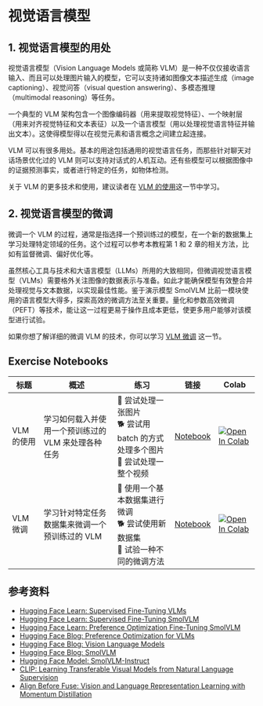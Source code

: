 # 视觉语言模型

## 1. 视觉语言模型的用处

视觉语言模型（Vision Language Models 或简称 VLM）是一种不仅仅接收语言输入、而且可以处理图片输入的模型，它可以支持诸如图像文本描述生成（image captioning）、视觉问答（visual question answering）、多模态推理（multimodal reasoning）等任务。

一个典型的 VLM 架构包含一个图像编码器（用来提取视觉特征）、一个映射层（用来对齐视觉特征和文本表征）以及一个语言模型（用以处理视觉语言特征并输出文本）。这使得模型得以在视觉元素和语言概念之间建立起连接。

VLM 可以有很多用处。基本的用途包括通用的视觉语言任务，而那些针对聊天对话场景优化过的 VLM 则可以支持对话式的人机互动。还有些模型可以根据图像中的证据预测事实，或者进行特定的任务，如物体检测。

关于 VLM 的更多技术和使用，建议读者在 [VLM 的使用](./vlm_usage_cn.md)这一节中学习。

## 2. 视觉语言模型的微调

微调一个 VLM 的过程，通常是指选择一个预训练过的模型，在一个新的数据集上学习处理特定领域的任务。这个过程可以参考本教程第 1 和 2 章的相关方法，比如有监督微调、偏好优化等。

虽然核心工具与技术和大语言模型（LLMs）所用的大致相同，但微调视觉语言模型（VLMs）需要格外关注图像的数据表示与准备。如此才能确保模型有效整合并处理视觉与文本数据，以实现最佳性能。鉴于演示模型 SmolVLM 比前一模块使用的语言模型大得多，探索高效的微调方法至关重要。量化和参数高效微调（PEFT）等技术，能让这一过程更易于操作且成本更低，使更多用户能够对该模型进行试验。

如果你想了解详细的微调 VLM 的技术，你可以学习 [VLM 微调](./vlm_finetuning_cn.md) 这一节。  


## Exercise Notebooks  


| 标题 | 概述 | 练习 | 链接 | Colab |
|-------|-------------|----------|------|-------|
| VLM 的使用 | 学习如何载入并使用一个预训练过的 VLM 来处理各种任务 | 🐢 尝试处理一张图片 <br>🐕 尝试用 batch 的方式处理多个图片 <br>🦁 尝试处理一整个视频 | [Notebook](./notebooks/vlm_usage_sample_cn.ipynb) | <a target="_blank" href="https://colab.research.google.com/github/huggingface/smol-course/blob/main/5_vision_language_models/notebooks/vlm_usage_sample.ipynb"><img src="https://colab.research.google.com/assets/colab-badge.svg" alt="Open In Colab"/></a> |
| VLM 微调 | 学习针对特定任务数据集来微调一个预训练过的 VLM | 🐢 使用一个基本数据集进行微调<br>🐕 尝试使用新数据集 <br>🦁 试验一种不同的微调方法 | [Notebook](./notebooks/vlm_sft_sample_cn.ipynb)| <a target="_blank" href="https://colab.research.google.com/github/huggingface/smol-course/blob/main/5_vision_language_models/notebooks/vlm_sft_sample.ipynb"><img src="https://colab.research.google.com/assets/colab-badge.svg" alt="Open In Colab"/></a> | 


## 参考资料  
- [Hugging Face Learn: Supervised Fine-Tuning VLMs](https://huggingface.co/learn/cookbook/fine_tuning_vlm_trl)
- [Hugging Face Learn: Supervised Fine-Tuning SmolVLM](https://huggingface.co/learn/cookbook/fine_tuning_smol_vlm_sft_trl)  
- [Hugging Face Learn: Preference Optimization Fine-Tuning SmolVLM](https://huggingface.co/learn/cookbook/fine_tuning_vlm_dpo_smolvlm_instruct)  
- [Hugging Face Blog: Preference Optimization for VLMs](https://huggingface.co/blog/dpo_vlm)
- [Hugging Face Blog: Vision Language Models](https://huggingface.co/blog/vlms)
- [Hugging Face Blog: SmolVLM](https://huggingface.co/blog/smolvlm)  
- [Hugging Face Model: SmolVLM-Instruct](https://huggingface.co/HuggingFaceTB/SmolVLM-Instruct)
- [CLIP: Learning Transferable Visual Models from Natural Language Supervision](https://arxiv.org/abs/2103.00020)  
- [Align Before Fuse: Vision and Language Representation Learning with Momentum Distillation](https://arxiv.org/abs/2107.07651)  
